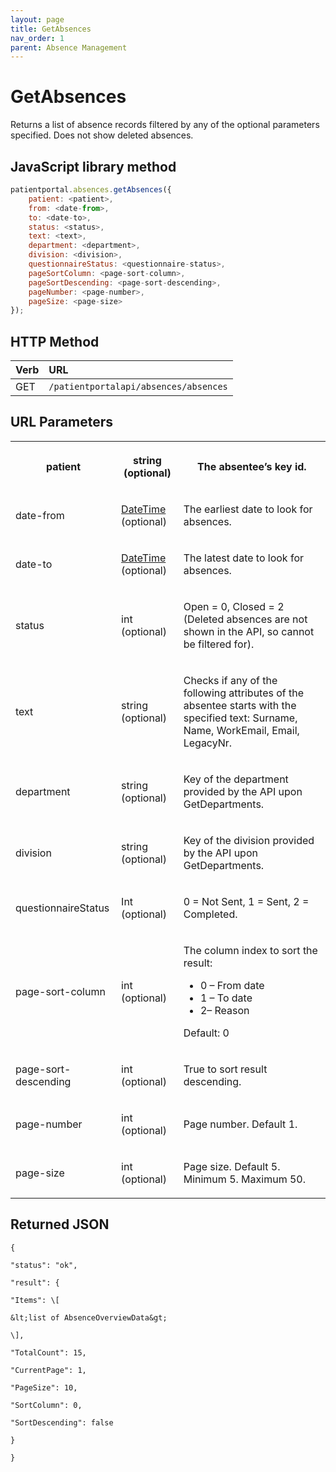 ```yaml
---
layout: page
title: GetAbsences
nav_order: 1
parent: Absence Management
---
```


# GetAbsences
Returns a list of absence records filtered by any of the optional parameters specified. Does not show deleted absences.

## JavaScript library method

```javascript
patientportal.absences.getAbsences({
    patient: <patient>,
    from: <date-from>,
    to: <date-to>,
    status: <status>,
    text: <text>,
    department: <department>,
    division: <division>,
    questionnaireStatus: <questionnaire-status>,
    pageSortColumn: <page-sort-column>,
    pageSortDescending: <page-sort-descending>,
    pageNumber: <page-number>,
    pageSize: <page-size>
});
```

## HTTP Method

| Verb | URL                                               |
|:-----|:--------------------------------------------------|
| GET | `/patientportalapi/absences/absences` |

## URL Parameters

<table><tbody><tr><th><p>patient</p></th><th><p>string (optional)</p></th><th><p>The absentee’s key id.</p></th></tr><tr><td><p>date-from</p></td><td><p><a href="#_DateTime">DateTime</a> (optional)</p></td><td><p>The earliest date to look for absences.</p></td></tr><tr><td><p>date-to</p></td><td><p><a href="#_DateTime">DateTime</a> (optional)</p></td><td><p>The latest date to look for absences.</p></td></tr><tr><td><p>status</p></td><td><p>int (optional)</p></td><td><p>Open = 0, Closed = 2 (Deleted absences are not shown in the API, so cannot be filtered for).</p></td></tr><tr><td><p>text</p></td><td><p>string (optional)</p></td><td><p>Checks if any of the following attributes of the absentee starts with the specified text: Surname, Name, WorkEmail, Email, LegacyNr.</p></td></tr><tr><td><p>department</p></td><td><p>string (optional)</p></td><td><p>Key of the department provided by the API upon GetDepartments.</p></td></tr><tr><td><p>division</p></td><td><p>string (optional)</p></td><td><p>Key of the division provided by the API upon GetDepartments.</p></td></tr><tr><td><p>questionnaireStatus</p></td><td><p>Int (optional)</p></td><td><p>0 = Not Sent, 1 = Sent, 2 = Completed.</p></td></tr><tr><td><p>page-sort-column</p></td><td><p>int (optional)</p></td><td><p>The column index to sort the result:</p><ul><li>0 – From date</li><li>1 – To date</li><li>2– Reason</li></ul><p>Default: 0</p></td></tr><tr><td><p>page-sort-descending</p></td><td><p>int (optional)</p></td><td><p>True to sort result descending.</p></td></tr><tr><td><p>page-number</p></td><td><p>int (optional)</p></td><td><p>Page number. Default 1.</p></td></tr><tr><td><p>page-size</p></td><td><p>int (optional)</p></td><td><p>Page size. Default 5. Minimum 5. Maximum 50.</p></td></tr></tbody></table>

## Returned JSON

```
{

"status": "ok",

"result": {

"Items": \[

&lt;list of AbsenceOverviewData&gt;

\],

"TotalCount": 15,

"CurrentPage": 1,

"PageSize": 10,

"SortColumn": 0,

"SortDescending": false

}

}
```
